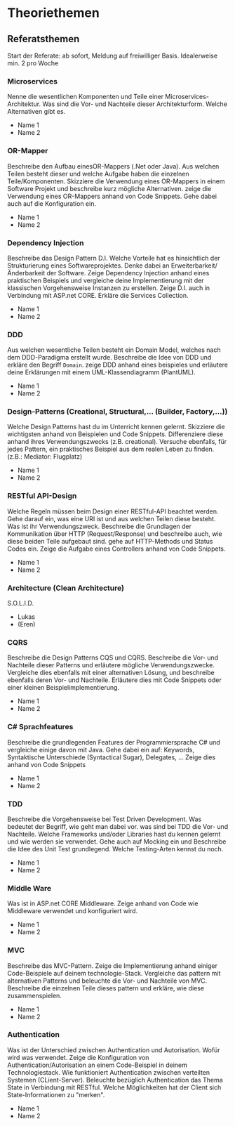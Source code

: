 # Theoriethemen

## Referatsthemen

Start der Referate: ab sofort, Meldung auf freiwilliger Basis. Idealerweise min. 2 pro Woche

### Microservices

Nenne die wesentlichen Komponenten und Teile einer Microservices-Architektur. Was sind die Vor- und Nachteile dieser Architekturform. Welche Alternativen gibt es.

  * Name 1
  * Name 2

### OR-Mapper

Beschreibe den Aufbau einesOR-Mappers (.Net oder Java). Aus welchen Teilen besteht dieser und welche Aufgabe haben die einzelnen Teile/Komponenten. Skizziere die Verwendung eines OR-Mappers in einem Software Projekt und beschreibe kurz mögliche Alternativen. zeige die Verwendung eines OR-Mappers anhand von Code Snippets. Gehe dabei auch auf die Konfiguration ein.

  * Name 1
  * Name 2

### Dependency Injection

Beschreibe das Design Pattern D.I. Welche Vorteile hat es hinsichtlich der Strukturierung eines Softwareprojektes. Denke dabei an Erweiterbarkeit/Änderbarkeit der Software. Zeige Dependency Injection anhand eines praktischen Beispiels und vergleiche deine Implementierung mit der klassischen Vorgehensweise Instanzen zu erstellen. Zeige D.I. auch in Verbindung mit ASP.net CORE. Erkläre die Services Collection.

  * Name 1
  * Name 2

### DDD

Aus welchen wesentliche Teilen besteht ein Domain Model, welches nach dem DDD-Paradigma erstellt wurde. Beschreibe die Idee von DDD und erkläre den Begriff `Domain`. zeige DDD anhand eines beispieles und erläutere deine Erklärungen mit einem UML-Klassendiagramm (PlantUML).
  
  * Name 1
  * Name 2

### Design-Patterns (Creational, Structural,... (Builder, Factory,...))

Welche Design Patterns hast du im Unterricht kennen gelernt. Skizziere die wichtigsten anhand von Beispielen und Code Snippets. Differenziere diese anhand ihres Verwendungszwecks (z.B. creational). Versuche ebenfalls, für jedes Pattern, ein praktisches Beispiel aus dem realen Leben zu finden. (z.B.: Mediator: Flugplatz)

  * Name 1
  * Name 2

### RESTful API-Design

Welche Regeln müssen beim Design einer RESTful-API beachtet werden. Gehe darauf ein, was eine URI ist und aus welchen Teilen diese besteht. Was ist ihr Verwendungszweck. Beschreibe die Grundlagen der Kommunikation über HTTP (Request/Response) und beschreibe auch, wie diese beiden Teile aufgebaut sind. gehe auf HTTP-Methods und Status Codes ein. Zeige die Aufgabe eines Controllers anhand von Code Snippets.

  * Name 1
  * Name 2

### Architecture (Clean Architecture)

S.O.L.I.D.

  * Lukas
  * (Eren)

### CQRS

Beschreibe die Design Patterns CQS und CQRS. Beschreibe die Vor- und Nachteile dieser Patterns und erläutere mögliche Verwendungszwecke. Vergleiche dies ebenfalls mit einer alternativen Lösung, und beschreibe ebenfalls deren Vor- und Nachteile. Erläutere dies mit Code Snippets oder einer kleinen Beispielimplementierung.

  * Name 1
  * Name 2

### C# Sprachfeatures

Beschreibe die grundlegenden Features der Programmiersprache C# und vergleiche einige davon mit Java. Gehe dabei ein auf: Keywords, Syntaktische Unterschiede (Syntactical Sugar), Delegates, ... 
Zeige dies anhand von Code Snippets

  * Name 1
  * Name 2

### TDD

Beschreibe die Vorgehensweise bei Test Driven Development. Was bedeutet der Begriff, wie geht man dabei vor. was sind bei TDD die Vor- und Nachteile. Welche Frameworks und/oder Libraries hast du kennen gelernt und wie werden sie verwendet. Gehe auch auf Mocking ein und Beschreibe die Idee des Unit Test grundlegend. Welche Testing-Arten kennst du noch.

  * Name 1
  * Name 2

### Middle Ware

Was ist in ASP.net CORE Middleware. Zeige anhand von Code wie Middleware verwendet und konfiguriert wird.

  * Name 1
  * Name 2

### MVC

Beschreibe das MVC-Pattern. Zeige die Implementierung anhand einiger Code-Beispiele auf deinem technologie-Stack. Vergleiche das pattern mit alternativen Patterns und beleuchte die Vor- und Nachteile von MVC. Beschreibe die einzelnen Teile dieses pattern und erkläre, wie diese zusammenspielen.

  * Name 1
  * Name 2

### Authentication

Was ist der Unterschied zwischen Authentication und Autorisation. Wofür wird was verwendet. Zeige die Konfiguration von Authentication/Autorisation an einem Code-Beispiel in deinem Technologiestack. Wie funktioniert Authentication zwischen verteilten Systemen (CLient-Server). Beleuchte bezüglich Authentication das Thema State in Verbindung mit RESTful. Welche Möglichkeiten hat der Client sich State-Informationen zu "merken".

  * Name 1
  * Name 2

